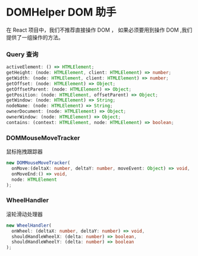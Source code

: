 # DOMHelper DOM 助手[<i class="icon icon-edit2" ></i>](https://github.com/rsuite/rsuite.github.io/blob/master/src/components/dom-helper/index.md)

在 React 项目中，我们不推荐直接操作 DOM ， 如果必须要用到操作 DOM ,我们提供了一组操作的方法。

<!--{demo}-->

### Query 查询

```typescript
activeElement: () => HTMLElement;
getHeight: (node: HTMLElement, client: HTMLElement) => number;
getWidth: (node: HTMLElement, client: HTMLElement) => number;
getOffset: (node: HTMLElement) => Object;
getOffsetParent: (node: HTMLElement) => Object;
getPosition: (node: HTMLElement, offsetParent) => Object;
getWindow: (node: HTMLElement) => String;
nodeName: (node: HTMLElement) => String;
ownerDocument: (node: HTMLElement) => Object;
ownerWindow: (node: HTMLElement) => Object;
contains: (context: HTMLElement, node: HTMLElement) => boolean;
```

### DOMMouseMoveTracker

鼠标拖拽跟踪器

```typescript
new DOMMouseMoveTracker(
  onMove:(deltaX: number, deltaY: number, moveEvent: Object) => void,
  onMoveEnd:() => void,
  node: HTMLElement
);
```

### WheelHandler

滚轮滑动处理器

```typescript
new WheelHandler(
  onWheel: (deltaX: number, deltaY: number) => void,
  shouldHandleWheelX: (delta: number) => boolean,
  shouldHandleWheelY: (delta: number) => boolean
);
```
